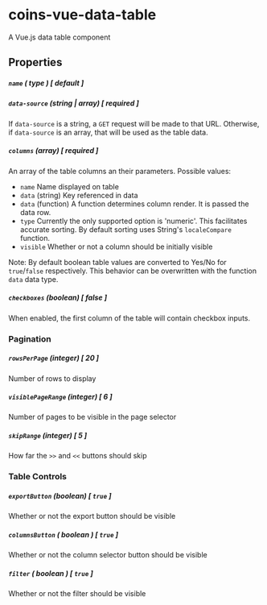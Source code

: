 # coins-vue-data-table
A Vue.js data table component

## Properties

##### `name` ( type ) [ default ]

##### `data-source` (string | array) [ required ]
If `data-source` is a string, a `GET` request will be made to that URL. Otherwise, if `data-source` is an array, that will be used as the table data.

##### `columns` (array) [ required ]
An array of the table columns an their parameters. Possible values:
- `name` Name displayed on table
- `data` (string) Key referenced in data
- `data` (function) A function determines column render. It is passed the data row.
- `type` Currently the only supported option is 'numeric'. This facilitates accurate sorting. By default sorting uses String's `localeCompare` function.
- `visible` Whether or not a column should be initially visible

Note: By default boolean table values are converted to Yes/No for `true`/`false` respectively. This behavior can be overwritten with the function `data` data type.

##### `checkboxes` (boolean) [ false ]
When enabled, the first column of the table will contain checkbox inputs.

### Pagination

##### `rowsPerPage` (integer) [ 20 ]
Number of rows to display

##### `visiblePageRange` (integer) [ 6 ]
Number of pages to be visible in the page selector

##### `skipRange` (integer) [ 5 ]
How far the `>>` and `<<` buttons should skip

### Table Controls

##### `exportButton` (boolean) [ `true` ]
Whether or not the export button should be visible

##### `columnsButton` ( boolean ) [ `true` ]
Whether or not the column selector button should be visible

##### `filter` ( boolean ) [ `true` ]
Whether or not the filter should be visible
